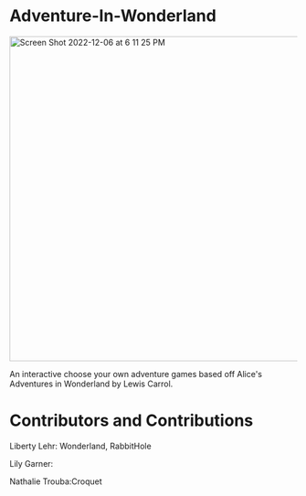 # Adventure-In-Wonderland
<img width="569" alt="Screen Shot 2022-12-06 at 6 11 25 PM" src="https://user-images.githubusercontent.com/112956848/206045030-ae52a850-6393-4011-ab37-9621324c0619.png">


An interactive choose your own adventure games based off Alice's Adventures in Wonderland by Lewis Carrol.

# Contributors and Contributions
Liberty Lehr: Wonderland, RabbitHole

Lily Garner:

Nathalie Trouba:Croquet
